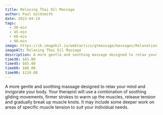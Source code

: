 ```yaml
---
title: Relaxing Thai Oil Massage
author: Paul Goldsmith
date: 2023-04-19
tags:
  - 30-min
  - 45-min
  - 60-min
  - 90-min
image: https://ik.imagekit.io/webtactics/gtmassage/massages/Relaxation-or-Swedish-Massage.jpg
imageAlt: Relaxing Thai Oil Massage
description: A more gentle and soothing massage designed to relax your mind and invigorate your body.
time30: $45.00
time45: $65.00
time60: $80.00
time90: $110.00
---
```


A more gentle and soothing massage designed to relax your mind and invigorate your body. Your therapist will use a combination of soothing gliding movements, firmer strokes to warm up the muscles, release tension and gradually break up muscle knots. It may include some deeper work on areas of specific muscle tension to suit your individual needs.